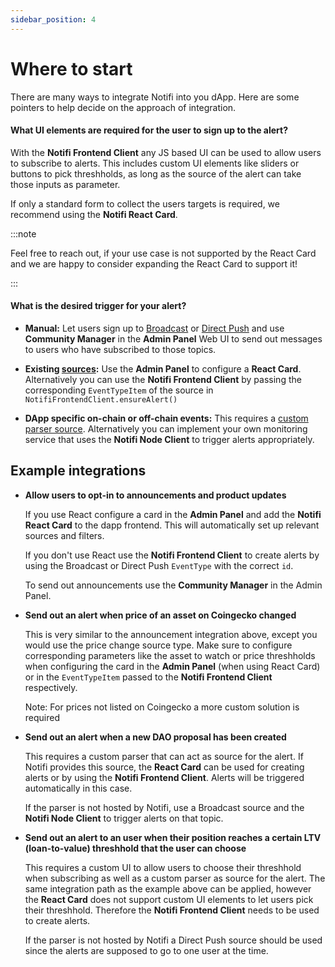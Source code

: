 ```yaml
---
sidebar_position: 4
---
```


# Where to start

There are many ways to integrate Notifi into you dApp. Here are some pointers to help decide on the approach of integration. 

#### What UI elements are required for the user to sign up to the alert?

With the **Notifi Frontend Client** any JS based UI can be used to allow users to subscribe to alerts. 
This includes custom UI elements like sliders or buttons to pick threshholds, as long as the source of the alert can take those inputs as parameter. 

If only a standard form to collect the users targets is required, we recommend using the **Notifi React Card**. 

:::note

Feel free to reach out, if your use case is not supported by the React Card and we are happy to consider expanding the React Card to support it! 

:::

#### What is the desired trigger for your alert?

- **Manual:** Let users sign up to [Broadcast](alert-intro#broadcast) or [Direct Push](alert-intro#direct-push) and use **Community Manager** in the **Admin Panel** Web UI to send out messages to users who have subscribed to those topics. 

- **Existing [sources](alert-intro#source):** Use the **Admin Panel** to configure a **React Card**. Alternatively you can use the **Notifi Frontend Client** by passing the corresponding `EventTypeItem` of the source in `NotifiFrontendClient.ensureAlert()`

- **DApp specific on-chain or off-chain events:** This requires a [custom parser source](alert-intro#custom-parser-source). Alternatively you can implement your own monitoring service that uses the **Notifi Node Client** to trigger alerts appropriately. 

## Example integrations 

- **Allow users to opt-in to announcements and product updates**

  If you use React configure a card in the **Admin Panel** and add the **Notifi React Card** to the dapp frontend. This will automatically set up relevant sources and filters. 

  If you don't use React use the **Notifi Frontend Client** to create alerts by using the Broadcast or Direct Push `EventType` with the correct `id`. 

  To send out announcements use the **Community Manager** in the Admin Panel. 

- **Send out an alert when price of an asset on Coingecko changed**

  This is very similar to the announcement integration above, except you would use the price change source type. Make sure to configure corresponding parameters like the asset to watch or price threshholds when configuring the card in the **Admin Panel** (when using React Card) or in the `EventTypeItem` passed to the **Notifi Frontend Client** respectively. 

  Note: For prices not listed on Coingecko a more custom solution is required

- **Send out an alert when a new DAO proposal has been created** 

  This requires a custom parser that can act as source for the alert. If Notifi provides this source, the **React Card** can be used for creating alerts or by using the **Notifi Frontend Client**. Alerts will be triggered automatically in this case. 

  If the parser is not hosted by Notifi, use a Broadcast source and the **Notifi Node Client** to trigger alerts on that topic. 

- **Send out an alert to an user when their position reaches a certain LTV (loan-to-value) threshhold that the user can choose**

  This requires a custom UI to allow users to choose their threshhold when subscribing as well as a custom parser as source for the alert.
  The same integration path as the example above can be applied, however the **React Card** does not support custom UI elements to let users pick their threshhold. Therefore the **Notifi Frontend Client** needs to be used to create alerts. 

  If the parser is not hosted by Notifi a Direct Push source should be used since the alerts are supposed to go to one user at the time. 
  



<!--
Rough decision making chart for what to use: 



Do you require special UI elements for users to sign up to your alert (e.g. sliders, buttons, etc. to pick threshholds)? 

- Yes -> build UI components and use Notifi React Hooks (if on React) or Frontend Client to create alerts 
- No -> Use Notifi React Card (if on React) or follow simple example of Frontend Client 

  Note: The React card has components for users to enter the target (Email, SMS, Telegram) and basic opt-in check boxes

What is the desired trigger for your alert? 

- Manual (e.g. announcement of new features) -> use Admin Panel - Send Test Messages or Community Manager to draft messages and send them
- Existing topic type (Price change, Balance change, etc.) -> use Admin Panel card config for React Card or pass correct `EventTypeItem` in `NotifiFrontendClient.ensureAlert()`
- Events on the blockchain (e.g. liquidation, certain transactions, etc.) -> this requires a custom parser, reach out to us. If you are able to run your own parser that monitors blockchain transactions, you can have it trigger notifications through the Node Client. 
- Off-chain events -> Reach out to us or run a service that calls Node Client to send out notifications. 


Example use cases and how to integrate: 

- Allow users to opt-in to announcements and product updates

  If on React configure a card in the Admin Panel and add the React Card to the dapp frontend. This will automatically set up relevant sources and filters. 
  If not on React use the Frontend Client to create alerts, make sure to use the correct topic id.
  Send out announcements from the Community Manager in the Admin Panel. 

- Send out alert when price of an asset on Coingecko changed 

  Same as announcements and product updates, use topic type price change. 
  Alerts will be send automatically whenever the coingecko price of a supported assets changes. 

  Note: For prices from outside Coingecko or other assets a more custom solution is required


- Send out alerts when a liquidation has happened 

  This requires a custom parser that can act as source for the alert. If Notifi provides this source, the React Card can be used (configured with the correct topic type) for creating alerts or by using the Frontend Client. Alerts will be triggered automatically in this case. 
  If the parser is not hosted by Notifi, a generic broadcast topic should be created, and the Node Client can be called to trigger alerts on that topic. For subscribing the React Card or Frontend Client can be used (with selecting the generic broadcast topic)

- Alert the user when their position reaches a certain LTV (loan-to-value) threshhold that the user can choose

  This requires a custom UI to allow users to choose their threshhold when subscribing as well as a custom parser as source for the alert. Build the UI components and use the React Hooks or Frontend Client to create the alerts. 
  Contact us for a custom parser as source, or alternatively you can run a service that uses the Node Client to send out Direct Push notifications. 

  -->